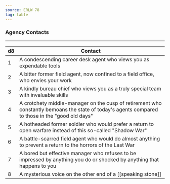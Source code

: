 ```yaml
---
source: ERLW 78
tag: table
---
```


### Agency Contacts
---
|d8|Contact|
|----|------------|
|1|A condescending career desk agent who views you as expendable tools|
|2|A bitter former field agent, now confined to a field office, who envies your work|
|3|A kindly bureau chief who views you as a truly special team with invaluable skills|
|4|A crotchety middle-manager on the cusp of retirement who constantly bemoans the state of today's agents compared to those in the "good old days"|
|5|A hotheaded former soldier who would prefer a return to open warfare instead of this so-called "Shadow War"|
|6|A battle-scarred field agent who would do almost anything to prevent a return to the horrors of the Last War|
|7|A bored but effective manager who refuses to be impressed by anything you do or shocked by anything that happens to you|
|8|A mysterious voice on the other end of a [[speaking stone]]|
